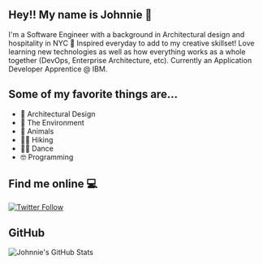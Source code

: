 ## Hey!! My name is Johnnie 🤗

I'm a Software Engineer with a background in Architectural design and hospitality in NYC 🌇
Inspired everyday to add to my creative skillset! Love learning new technologies as well as how everything works as a whole together (DevOps, Enterprise Architecture, etc).
Currently an Application Developer Apprentice @ IBM.

## Some of my favorite things are...
- 🕌 Architectural Design
- 🌳 The Environment
- 🐢 Animals
- 🧗🏻 Hiking
- 🕺🏻 Dance
- 🤓 Programming

## Find me online 💻
[![Twitter Follow](https://img.shields.io/twitter/follow/johnnie71?label=Follow%20Me&logoColor=orange&style=social)](https://twitter.com/intent/user?screen_name=Johnnieg71)

## GitHub
![Johnnie's GitHub Stats](https://github-readme-stats-d1ikix53f.vercel.app/api?username=Johnnie71&count_private=true&show_icons=true&theme=blue-green)
